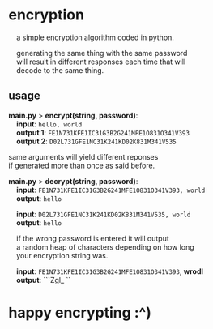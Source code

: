 # encryption
&nbsp;&nbsp;&nbsp;&nbsp;a simple encryption algorithm coded in python.

&nbsp;&nbsp;&nbsp;&nbsp;generating the same thing with the same password  
&nbsp;&nbsp;&nbsp;&nbsp;will result in different responses each time that will  
&nbsp;&nbsp;&nbsp;&nbsp;decode to the same thing.  

## usage

**main.py** > **encrypt(string, password)**:  
&nbsp;&nbsp;&nbsp;&nbsp;**input**: ``hello, world``   
&nbsp;&nbsp;&nbsp;&nbsp;**output 1**: ``FE1N731KFE1IC31G3B2G241MFE1O831O341V393``  
&nbsp;&nbsp;&nbsp;&nbsp;**output 2**: ``D02L731GFE1NC31K241KD02K831M341V535``  

   same arguments will yield different reponses  
   if generated more than once as said before.  
  
**main.py** > **decrypt(string, password)**:  
&nbsp;&nbsp;&nbsp;&nbsp;**input**: ``FE1N731KFE1IC31G3B2G241MFE1O831O341V393, world``  
&nbsp;&nbsp;&nbsp;&nbsp;**output**: ``hello``  
    
&nbsp;&nbsp;&nbsp;&nbsp;**input**: ``D02L731GFE1NC31K241KD02K831M341V535, world``  
&nbsp;&nbsp;&nbsp;&nbsp;**output**: ``hello``  
  
&nbsp;&nbsp;&nbsp;&nbsp;if the wrong password is entered it will output  
&nbsp;&nbsp;&nbsp;&nbsp;a random heap of characters depending on how long  
&nbsp;&nbsp;&nbsp;&nbsp;your encryption string was.  
    
&nbsp;&nbsp;&nbsp;&nbsp;**input**: ``FE1N731KFE1IC31G3B2G241MFE1O831O341V393``, **wrodl**  
&nbsp;&nbsp;&nbsp;&nbsp;**output**: ```Zgl_  ``
  
# happy encrypting :^)
